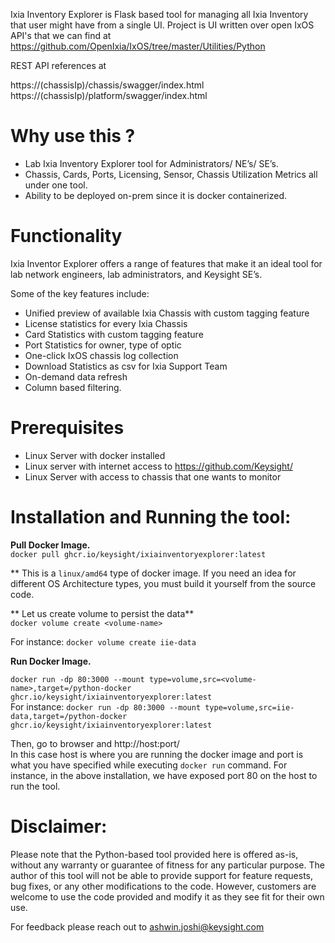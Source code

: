 Ixia Inventory Explorer is Flask based tool for managing all Ixia Inventory that user might have from a single UI.
Project is UI written over open IxOS API's that we can find at https://github.com/OpenIxia/IxOS/tree/master/Utilities/Python

REST API references at

https://(chassisIp)/chassis/swagger/index.html <br/>
https://(chassisIp)/platform/swagger/index.html



Why use this ?
==

 - Lab Ixia Inventory Explorer tool for Administrators/ NE’s/ SE’s.
 - Chassis, Cards, Ports, Licensing, Sensor, Chassis Utilization Metrics all under one tool. 
 - Ability to be deployed on-prem since it is docker  containerized.

Functionality
==

Ixia Inventor Explorer offers a range of features that make it an ideal tool for lab network engineers, lab administrators, and Keysight SE’s.

Some of the key features include:

- Unified preview of available Ixia Chassis with custom tagging feature
- License statistics for every Ixia Chassis 
- Card Statistics with custom tagging feature
- Port Statistics for owner, type of optic
- One-click IxOS chassis log collection
- Download Statistics as csv for Ixia Support Team 
- On-demand data refresh 
- Column based filtering.

Prerequisites
==
* Linux Server with docker installed
* Linux server with internet access to https://github.com/Keysight/
* Linux Server with access to chassis that one wants to monitor

Installation and Running the tool:
==

**Pull Docker Image.** <br/>
`docker pull ghcr.io/keysight/ixiainventoryexplorer:latest`

** This is a `linux/amd64` type of docker image. If you need an idea for different OS Architecture types, you must build it yourself from the source code.

** Let us create volume to persist the data** <br/>
`docker volume create <volume-name>`

For instance: `docker volume create iie-data`

**Run Docker Image.** <br/>

`docker run -dp 80:3000 --mount type=volume,src=<volume-name>,target=/python-docker ghcr.io/keysight/ixiainventoryexplorer:latest` <br/>
For instance: `docker run -dp 80:3000 --mount type=volume,src=iie-data,target=/python-docker ghcr.io/keysight/ixiainventoryexplorer:latest`

Then, go to browser and http://host:port/ <br/>
In this case host is where you are running the docker image and port is what you have specified while executing `docker run` command. 
For instance, in the above installation, we have exposed port 80 on the host to run the tool.
  
Disclaimer:
==
Please note that the Python-based tool provided here is offered as-is, without any warranty or guarantee of fitness for any particular purpose. The author of this tool will not be able to provide support for feature requests, bug fixes, or any other modifications to the code. However, customers are welcome to use the code provided and modify it as they see fit for their own use.

For feedback please reach out to ashwin.joshi@keysight.com
